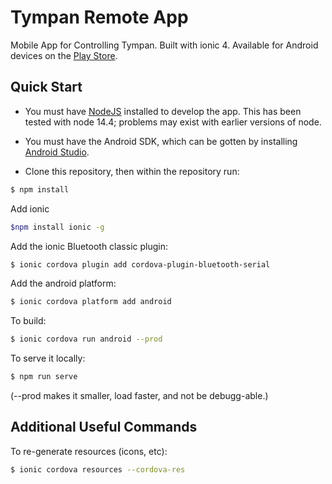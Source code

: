 # Tympan Remote App

Mobile App for Controlling Tympan. Built with ionic 4.  Available for Android devices on the [Play Store](https://play.google.com/store/apps/details?id=com.creare.tympanRemote).

## Quick Start

- You must have [NodeJS](https://nodejs.org/en/) installed to develop the app.  This has been tested with node 14.4; problems may exist with earlier versions of node.

- You must have the Android SDK, which can be gotten by installing [Android Studio](https://developer.android.com/studio).

- Clone this repository, then within the repository run:

```bash
$ npm install
```

Add ionic

```bash
$npm install ionic -g
```

Add the ionic Bluetooth classic plugin:

```bash
$ ionic cordova plugin add cordova-plugin-bluetooth-serial
```

Add the android platform:

```bash
$ ionic cordova platform add android
```

To build:
```bash
$ ionic cordova run android --prod
```

To serve it locally:
```bash
$ npm run serve
```

(--prod makes it smaller, load faster, and not be debugg-able.)

## Additional Useful Commands

To re-generate resources (icons, etc):

```bash
$ ionic cordova resources --cordova-res
```
